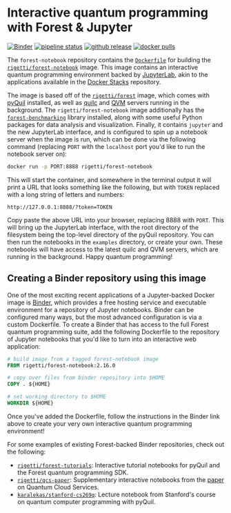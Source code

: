 Interactive quantum programming with Forest & Jupyter
=====================================================

[![Binder](https://mybinder.org/badge_logo.svg)][binder]
[![pipeline status][gitlab-badge]][gitlab-project]
[![github release][github-badge]][github-release]
[![docker pulls][docker-badge]][forest-notebook]

The `forest-notebook` repository contains the [`Dockerfile`][dockerfile]
for building the [`rigetti/forest-notebook`][forest-notebook] image.
This image contains an interactive quantum programming environment
backed by [JupyterLab][jupyter], akin to the applications available
in the [Docker Stacks][docker-stacks] repository.

The image is based off of the [`rigetti/forest`][forest] image, which comes
with [pyQuil][pyquil] installed, as well as [quilc][quilc] and [QVM][qvm]
servers running in the background. The `rigetti/forest-notebook` image
additionally has the [`forest-benchmarking`][benchmarking] library installed,
along with some useful Python packages for data analysis and visualization.
Finally, it contains `jupyter` and the new JupyterLab interface, and is
configured to spin up a notebook server when the image is run, which can
be done via the following command (replacing `PORT` with the `localhost`
port you'd like to run the notebook server on):

```bash
docker run -p PORT:8888 rigetti/forest-notebook
```

This will start the container, and somewhere in the terminal output it will
print a URL that looks something like the following, but with `TOKEN` replaced
with a long string of letters and numbers:

```
http://127.0.0.1:8888/?token=TOKEN
```

Copy paste the above URL into your browser, replacing 8888 with `PORT`. This
will bring up the JupyterLab interface, with the root directory of the
filesystem being the top-level directory of the pyQuil repository. You can
then run the notebooks in the `examples` directory, or create your own.
These notebooks will have access to the latest quilc and QVM servers,
which are running in the background. Happy quantum programming!

Creating a Binder repository using this image
---------------------------------------------

One of the most exciting recent applications of a Jupyter-backed Docker
image is [Binder][mybinder], which provides a free hosting service and
executable environment for a repository of Jupyter notebooks. Binder can
be configured many ways, but the most advanced configuration is via a custom
Dockerfile. To create a Binder that has access to the full Forest quantum
programming suite, add the following Dockerfile to the repository of Jupyter
notebooks that you'd like to turn into an interactive web application:

```dockerfile
# build image from a tagged forest-notebook image
FROM rigetti/forest-notebook:2.16.0

# copy over files from binder repository into $HOME
COPY . ${HOME}

# set working directory to $HOME
WORKDIR ${HOME}
```

Once you've added the Dockerfile, follow the instructions in the Binder link
above to create your very own interactive quantum programming environment!

For some examples of existing Forest-backed Binder repositories, check out the following:

- [`rigetti/forest-tutorials`][forest-tutorials]:
    Interactive tutorial notebooks for pyQuil and the Forest quantum programming SDK.
- [`rigetti/qcs-paper`][qcs-paper]:
    Supplementary interactive notebooks from the [paper][arxiv] on Quantum Cloud Services.
- [`karalekas/stanford-cs269q`][stanford-cs269q]:
    Lecture notebook from Stanford's course on quantum computer programming with pyQuil.

[arxiv]: https://arxiv.org/abs/2001.04449
[benchmarking]: https://github.com/rigetti/forest-benchmarking
[binder]: https://mybinder.org/v2/gh/rigetti/forest-tutorials/master?urlpath=lab/tree/Welcome.ipynb
[dockerfile]: https://docs.docker.com/engine/reference/builder/
[docker-badge]: https://img.shields.io/docker/pulls/rigetti/forest-notebook.svg
[docker-stacks]: https://github.com/jupyter/docker-stacks
[forest]: https://hub.docker.com/r/rigetti/forest
[forest-notebook]: https://hub.docker.com/r/rigetti/forest-notebook
[forest-tutorials]: https://github.com/rigetti/forest-tutorials
[github-badge]: https://img.shields.io/github/release/rigetti/forest-notebook.svg
[github-release]: https://github.com/rigetti/forest-notebook/releases
[gitlab-badge]: https://gitlab.com/rigetti/forest/forest-notebook/badges/master/pipeline.svg
[gitlab-project]: https://gitlab.com/rigetti/forest/forest-notebook/commits/master
[jupyter]: https://jupyter.org/
[mybinder]: https://mybinder.org
[pyquil]: https://github.com/rigetti/pyquil
[qcs-paper]: https://github.com/rigetti/qcs-paper
[quilc]: https://github.com/rigetti/quilc
[qvm]: https://github.com/rigetti/qvm
[stanford-cs269q]: https://github.com/karalekas/stanford-cs269q
